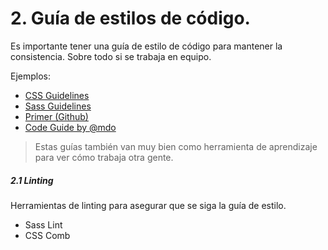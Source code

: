 # 2. Guía de estilos de código.

  Es importante tener una guía de estilo de código para mantener la consistencia. Sobre todo si se trabaja en equipo.

  Ejemplos:

  - [CSS Guidelines](http://cssguidelin.es/)
  - [Sass Guidelines](http://sass-guidelin.es/)
  - [Primer (Github)](http://primercss.io/guidelines/)
  - [Code Guide by @mdo](http://codeguide.co/)

  > Estas guías también van muy bien como herramienta de aprendizaje para ver cómo trabaja otra gente.


##### 2.1 Linting

  Herramientas de linting para asegurar que se siga la guía de estilo.

  - Sass Lint
  - CSS Comb
